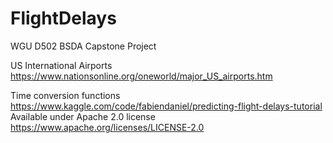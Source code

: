 # FlightDelays
WGU D502 BSDA Capstone Project


US International Airports
https://www.nationsonline.org/oneworld/major_US_airports.htm

Time conversion functions
https://www.kaggle.com/code/fabiendaniel/predicting-flight-delays-tutorial
Available under Apache 2.0 license https://www.apache.org/licenses/LICENSE-2.0
